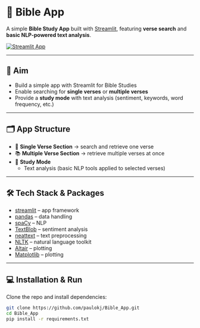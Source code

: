 # 📖 Bible App

A simple **Bible Study App** built with [Streamlit](https://streamlit.io/), featuring **verse search** and **basic NLP-powered text analysis**.  

[![Streamlit App](https://static.streamlit.io/badges/streamlit_badge_black_white.svg)](https://bible-app.streamlit.app)

---

## 🎯 Aim
- Build a simple app with Streamlit for Bible Studies  
- Enable searching for **single verses** or **multiple verses**  
- Provide a **study mode** with text analysis (sentiment, keywords, word frequency, etc.)  

---

## 🗂️ App Structure
- 📍 **Single Verse Section** → search and retrieve one verse  
- 📚 **Multiple Verse Section** → retrieve multiple verses at once  
- 🔎 **Study Mode**  
  - Text analysis (basic NLP tools applied to selected verses)  

---

## 🛠️ Tech Stack & Packages

- [streamlit](https://streamlit.io/) – app framework  
- [pandas](https://pandas.pydata.org/) – data handling  
- [spaCy](https://spacy.io/) – NLP  
- [TextBlob](https://textblob.readthedocs.io/) – sentiment analysis  
- [neattext](https://pypi.org/project/neattext/) – text preprocessing  
- [NLTK](https://www.nltk.org/) – natural language toolkit  
- [Altair](https://altair-viz.github.io/) – plotting  
- [Matplotlib](https://matplotlib.org/) – plotting  

---

## 💻 Installation & Run

Clone the repo and install dependencies:

```bash
git clone https://github.com/paulokj/Bible_App.git
cd Bible_App
pip install -r requirements.txt
